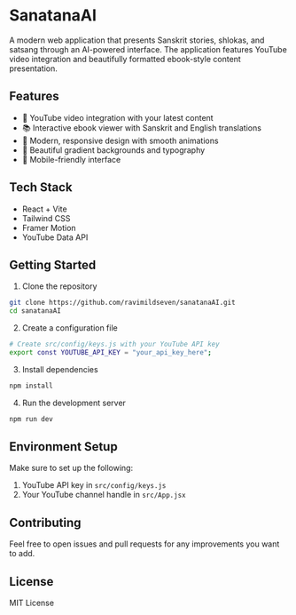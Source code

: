 # SanatanaAI

A modern web application that presents Sanskrit stories, shlokas, and satsang through an AI-powered interface. The application features YouTube video integration and beautifully formatted ebook-style content presentation.

## Features

- 🎥 YouTube video integration with your latest content
- 📚 Interactive ebook viewer with Sanskrit and English translations
- 🎨 Modern, responsive design with smooth animations
- 🌅 Beautiful gradient backgrounds and typography
- 📱 Mobile-friendly interface

## Tech Stack

- React + Vite
- Tailwind CSS
- Framer Motion
- YouTube Data API

## Getting Started

1. Clone the repository
```bash
git clone https://github.com/ravimildseven/sanatanaAI.git
cd sanatanaAI
```

2. Create a configuration file
```bash
# Create src/config/keys.js with your YouTube API key
export const YOUTUBE_API_KEY = "your_api_key_here";
```

3. Install dependencies
```bash
npm install
```

4. Run the development server
```bash
npm run dev
```

## Environment Setup

Make sure to set up the following:

1. YouTube API key in `src/config/keys.js`
2. Your YouTube channel handle in `src/App.jsx`

## Contributing

Feel free to open issues and pull requests for any improvements you want to add.

## License

MIT License
